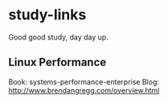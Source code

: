 # study-links
Good good study, day day up.


## Linux Performance 
Book: systems-performance-enterprise
Blog: http://www.brendangregg.com/overview.html
